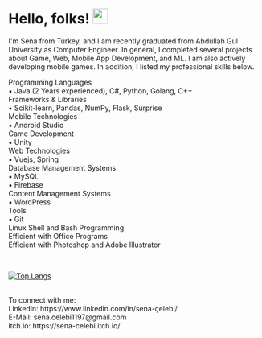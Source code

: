 # Hello, folks! <img src="https://raw.githubusercontent.com/MartinHeinz/MartinHeinz/master/wave.gif" width="30px">

I'm Sena from Turkey, and  I am recently graduated from Abdullah Gul University as Computer Engineer. In general, I completed several projects about Game, Web, Mobile App Development, and ML. I am also actively developing mobile games. In addition, I listed my professional skills below.

Programming Languages <br />
▪ Java (2 Years experienced), C#, Python, Golang, C++ <br />
Frameworks & Libraries <br />
▪ Scikit-learn, Pandas, NumPy, Flask, Surprise <br />
Mobile Technologies <br />
▪ Android Studio <br />
Game Development <br />
▪ Unity <br />
Web Technologies <br />
▪ Vuejs, Spring <br />
Database Management Systems <br />
▪ MySQL <br />
▪ Firebase <br />
Content Management Systems <br />
▪ WordPress <br />
Tools <br />
▪ Git <br />
Linux Shell and Bash Programming <br />
Efficient with Office Programs <br />
Efficient with Photoshop and Adobe Illustrator

<br />

[![Top Langs](https://github-readme-stats.vercel.app/api/top-langs/?username=SenaCelebi&layout=compact)](https://github.com/anuraghazra/github-readme-stats)

<br />
To connect with me:<br />
Linkedin: https://www.linkedin.com/in/sena-çelebi/ <br />
E-Mail: sena.celebi1197@gmail.com <br />
itch.io: https://sena-celebi.itch.io/ <br />



